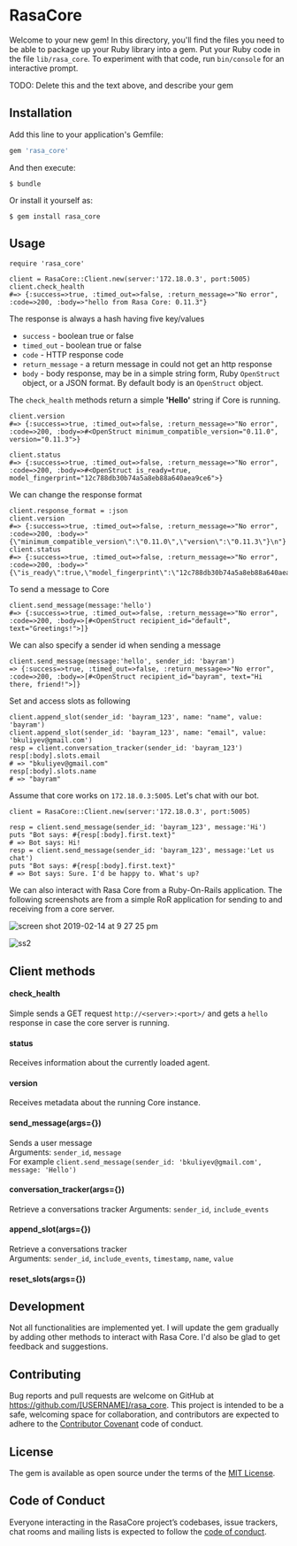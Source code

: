 # RasaCore

Welcome to your new gem! In this directory, you'll find the files you need to be able to package up your Ruby library into a gem. Put your Ruby code in the file `lib/rasa_core`. To experiment with that code, run `bin/console` for an interactive prompt.

TODO: Delete this and the text above, and describe your gem

## Installation

Add this line to your application's Gemfile:

```ruby
gem 'rasa_core'
```

And then execute:

    $ bundle

Or install it yourself as:

    $ gem install rasa_core

## Usage

```
require 'rasa_core'

client = RasaCore::Client.new(server:'172.18.0.3', port:5005)
client.check_health
#=> {:success=>true, :timed_out=>false, :return_message=>"No error", :code=>200, :body=>"hello from Rasa Core: 0.11.3"}
```

The response is always a hash having five key/values
* `success` - boolean true or false
* `timed_out` - boolean true or false
* `code` - HTTP response code
* `return_message` - a return message in could not get an http response
* `body` - body response, may be in a simple string form, Ruby `OpenStruct` object, or a JSON format. By default body is an `OpenStruct` object.   

The `check_health` methods return a simple **'Hello'** string if Core is running.

```
client.version
#=> {:success=>true, :timed_out=>false, :return_message=>"No error", :code=>200, :body=>#<OpenStruct minimum_compatible_version="0.11.0", version="0.11.3">}
```
```
client.status
#=> {:success=>true, :timed_out=>false, :return_message=>"No error", :code=>200, :body=>#<OpenStruct is_ready=true, model_fingerprint="12c788db30b74a5a8eb88a640aea9ce6">}
```

We can change the response format
```
client.response_format = :json
client.version
#=> {:success=>true, :timed_out=>false, :return_message=>"No error", :code=>200, :body=>"{\"minimum_compatible_version\":\"0.11.0\",\"version\":\"0.11.3\"}\n"}
client.status
#=> {:success=>true, :timed_out=>false, :return_message=>"No error", :code=>200, :body=>"{\"is_ready\":true,\"model_fingerprint\":\"12c788db30b74a5a8eb88a640aea9ce6\"}\n"}
```

To send a message to Core
```
client.send_message(message:'hello')
#=> {:success=>true, :timed_out=>false, :return_message=>"No error", :code=>200, :body=>[#<OpenStruct recipient_id="default", text="Greetings!">]}
```

We can also specify a sender id when sending a message
```
client.send_message(message:'hello', sender_id: 'bayram')
=> {:success=>true, :timed_out=>false, :return_message=>"No error", :code=>200, :body=>[#<OpenStruct recipient_id="bayram", text="Hi there, friend!">]}
```

Set and access slots as following
```
client.append_slot(sender_id: 'bayram_123', name: "name", value: 'bayram')
client.append_slot(sender_id: 'bayram_123', name: "email", value: 'bkuliyev@gmail.com')
resp = client.conversation_tracker(sender_id: 'bayram_123')
resp[:body].slots.email
# => "bkuliyev@gmail.com"
resp[:body].slots.name
# => "bayram"
```

Assume that core works on `172.18.0.3:5005`. Let's chat with our bot.
```
client = RasaCore::Client.new(server:'172.18.0.3', port:5005)

resp = client.send_message(sender_id: 'bayram_123', message:'Hi')
puts "Bot says: #{resp[:body].first.text}"
# => Bot says: Hi!
resp = client.send_message(sender_id: 'bayram_123', message:'Let us chat')
puts "Bot says: #{resp[:body].first.text}"
# => Bot says: Sure. I'd be happy to. What's up?
```
We can also interact with Rasa Core from a Ruby-On-Rails application. The following screenshots are from a simple RoR application for sending to and receiving from a core server.  

![screen shot 2019-02-14 at 9 27 25 pm](https://user-images.githubusercontent.com/4416458/52801297-61304f00-309f-11e9-8b6e-5491e1f6e825.png)

![ss2](https://user-images.githubusercontent.com/4416458/52801756-62ae4700-30a0-11e9-82b1-5d1c910c7923.png)

## Client methods
#### check_health
Simple sends a GET request `http://<server>:<port>/` and gets a `hello` response in case the core server is running.
#### status
Receives information about the currently loaded agent.
#### version
Receives metadata about the running Core instance.
#### send_message(args={})
Sends a user message <br>
Arguments: `sender_id`, `message`<br>
For example `client.send_message(sender_id: 'bkuliyev@gmail.com', message: 'Hello')`
#### conversation_tracker(args={})
Retrieve a conversations tracker
Arguments: `sender_id`, `include_events`
#### append_slot(args={})
Retrieve a conversations tracker<br>
Arguments: `sender_id`, `include_events`, `timestamp`, `name`, `value`
#### reset_slots(args={})

## Development

Not all functionalities are implemented yet. I will update the gem gradually by adding other methods to interact with Rasa Core. I'd also be glad to get feedback and suggestions.

## Contributing

Bug reports and pull requests are welcome on GitHub at https://github.com/[USERNAME]/rasa_core. This project is intended to be a safe, welcoming space for collaboration, and contributors are expected to adhere to the [Contributor Covenant](http://contributor-covenant.org) code of conduct.

## License

The gem is available as open source under the terms of the [MIT License](https://opensource.org/licenses/MIT).

## Code of Conduct

Everyone interacting in the RasaCore project’s codebases, issue trackers, chat rooms and mailing lists is expected to follow the [code of conduct](https://github.com/[USERNAME]/rasa_core/blob/master/CODE_OF_CONDUCT.md).
